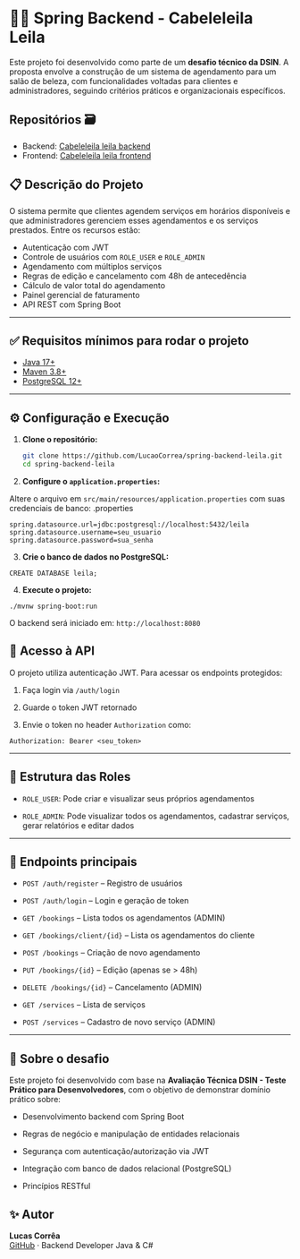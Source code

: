 # 💇‍♀️ Spring Backend - Cabeleleila Leila

Este projeto foi desenvolvido como parte de um **desafio técnico da DSIN**. A proposta envolve a construção de um sistema de agendamento para um salão de beleza, com funcionalidades voltadas para clientes e administradores, seguindo critérios práticos e organizacionais específicos.

## Repositórios 🗃️

- Backend: [Cabeleleila leila backend](https://github.com/LucaoCorrea/spring-backend-leila)
- Frontend: [Cabeleleila leila frontend](https://github.com/LucaoCorrea/react-frontend-leila)

## 📋 Descrição do Projeto

O sistema permite que clientes agendem serviços em horários disponíveis e que administradores gerenciem esses agendamentos e os serviços prestados. Entre os recursos estão:

- Autenticação com JWT
- Controle de usuários com `ROLE_USER` e `ROLE_ADMIN`
- Agendamento com múltiplos serviços
- Regras de edição e cancelamento com 48h de antecedência
- Cálculo de valor total do agendamento
- Painel gerencial de faturamento
- API REST com Spring Boot

---

## ✅ Requisitos mínimos para rodar o projeto

- [Java 17+](https://adoptium.net/)
- [Maven 3.8+](https://maven.apache.org/)
- [PostgreSQL 12+](https://www.postgresql.org/)

---

## ⚙️ Configuração e Execução

1. **Clone o repositório:**

	```bash
	git clone https://github.com/LucaoCorrea/spring-backend-leila.git
	cd spring-backend-leila
2.  **Configure o `application.properties`:**
    

Altere o arquivo em `src/main/resources/application.properties` com suas credenciais de banco:
.properties

`spring.datasource.url=jdbc:postgresql://localhost:5432/leila
spring.datasource.username=seu_usuario
spring.datasource.password=sua_senha` 

3.  **Crie o banco de dados no PostgreSQL:**

`CREATE DATABASE leila;` 

4.  **Execute o projeto:**

`./mvnw spring-boot:run` 

O backend será iniciado em: `http://localhost:8080`


## 🔐 Acesso à API

O projeto utiliza autenticação JWT. Para acessar os endpoints protegidos:

1.  Faça login via `/auth/login`
    
2.  Guarde o token JWT retornado
    
3.  Envie o token no header `Authorization` como:


`Authorization: Bearer <seu_token>` 

----------

## 📁 Estrutura das Roles

-   `ROLE_USER`: Pode criar e visualizar seus próprios agendamentos
    
-   `ROLE_ADMIN`: Pode visualizar todos os agendamentos, cadastrar serviços, gerar relatórios e editar dados
    

----------

## 🧪 Endpoints principais

-   `POST /auth/register` – Registro de usuários
    
-   `POST /auth/login` – Login e geração de token
    
-   `GET /bookings` – Lista todos os agendamentos (ADMIN)
    
-   `GET /bookings/client/{id}` – Lista os agendamentos do cliente
    
-   `POST /bookings` – Criação de novo agendamento
    
-   `PUT /bookings/{id}` – Edição (apenas se > 48h)
    
-   `DELETE /bookings/{id}` – Cancelamento (ADMIN)
    
-   `GET /services` – Lista de serviços
    
-   `POST /services` – Cadastro de novo serviço (ADMIN)
    

----------

## 🎯 Sobre o desafio

Este projeto foi desenvolvido com base na **Avaliação Técnica DSIN - Teste Prático para Desenvolvedores**, com o objetivo de demonstrar domínio prático sobre:

-   Desenvolvimento backend com Spring Boot
    
-   Regras de negócio e manipulação de entidades relacionais
    
-   Segurança com autenticação/autorização via JWT
    
-   Integração com banco de dados relacional (PostgreSQL)
    
-   Princípios RESTful


## ✨ Autor

**Lucas Corrêa**  
[GitHub](https://github.com/LucaoCorrea) · Backend Developer Java & C# 